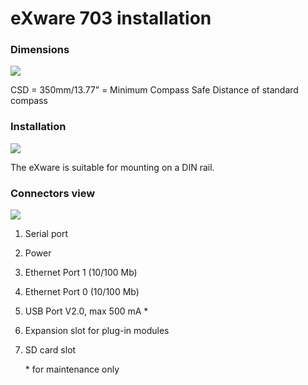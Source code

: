 # eXware 703 installation

### Dimensions

![](broken-reference)

CSD = 350mm/13.77” = Minimum Compass Safe Distance of standard compass

### Installation

![](broken-reference)

The eXware is suitable for mounting on a DIN rail.



### Connectors view

![](broken-reference)

1. Serial port
2. Power
3. Ethernet Port 1 (10/100 Mb)
4. Ethernet Port 0 (10/100 Mb)
5. USB Port V2.0, max 500 mA \*
6. Expansion slot for plug-in modules
7.  SD card slot

    \* for maintenance only




